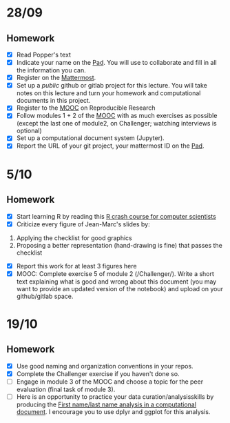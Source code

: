 # 28/09

## Homework
- [x] Read Popper's text
- [x] Indicate your name on the [Pad](https://codimd.math.cnrs.fr/Dai2ZzqzTwezOMZVIyMN-g#). You will use to collaborate and fill in all the information you can.
- [x] Register on the [Mattermost](https://framateam.org/smpe-2023-2024/channels/town-square).
- [x] Set up a *public* github or gitlab project for this lecture. You will take notes on this lecture and turn your homework and computational documents in this project.
- [x] Register to the [MOOC](https://www.fun-mooc.fr/fr/cours/recherche-reproductible-principes-methodologiques-pour-une-science-transparente/) on Reproducible Research
- [x] Follow modules 1 + 2 of the [MOOC](https://www.fun-mooc.fr/fr/cours/recherche-reproductible-principes-methodologiques-pour-une-science-transparente/) with as much exercises as possible (except the last one of module2, on Challenger; watching interviews is optional)
- [x] Set up a computational document system (Jupyter).
- [x] Report the URL of your git project, your mattermost ID on the [Pad](https://codimd.math.cnrs.fr/Dai2ZzqzTwezOMZVIyMN-g#).

# 5/10

## Homework

 - [x] Start learning R by reading this [R crash course for computer scientists](https://htmlpreview.github.io/?https://github.com/alegrand/SMPE/blob/master/sessions/2022_10_Grenoble/R_crash_course.html)
 - [x] Criticize every figure of Jean-Marc's slides by:
  1. Applying the checklist for good graphics
  2. Proposing a better representation (hand-drawing is fine) that passes the checklist
 - [x] Report this work for at least 3 figures here
 - [X] MOOC: Complete exercise 5 of module 2 (/Challenger/). Write a short text explaining what is good and wrong about this document (you may want to provide an updated version of the notebook) and upload on your github/gitlab space.

# 19/10

## Homework

- [X] Use good naming and organization conventions in your repos.
- [X] Complete the Challenger exercise if you haven't done so.
- [ ] Engage in module 3 of the MOOC and choose a topic for the peer evaluation (final task of module 3).
- [ ] Here is an opportunity to practice your data curation/analysisskills by producing the [First name/last name analysis in a computational document](https://github.com/alegrand/SMPE/blob/master/sessions/2022_10_Grenoble/03_Names-Methodo2022-exercise.Rmd). I encourage you to use dplyr and ggplot for this analysis.
